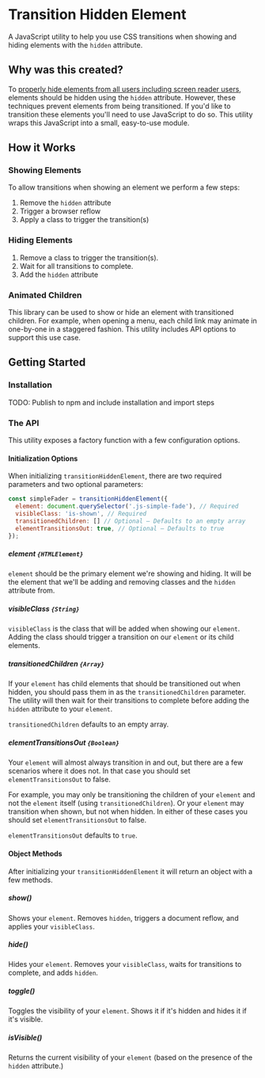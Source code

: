 # Transition Hidden Element

A JavaScript utility to help you use CSS transitions when showing and hiding elements with the `hidden` attribute.

## Why was this created?

To [properly hide elements from all users including screen reader users](https://cloudfour.com/thinks/see-no-evil-hidden-content-and-accessibility/), elements should be hidden using the `hidden` attribute. However, these techniques prevent elements from being transitioned. If you'd like to transition these elements you'll need  to use JavaScript to do so. This utility wraps this JavaScript into a small, easy-to-use module. 

## How it Works

### Showing Elements

To allow transitions when showing an element we perform a few steps:

1. Remove the `hidden` attribute
2. Trigger a browser reflow
3. Apply a class to trigger the transition(s)

### Hiding Elements

1. Remove a class to trigger the transition(s). 
2. Wait for all transitions to complete.
3. Add the `hidden` attribute

### Animated Children

This library can be used to show or hide an element with transitioned children. For example, when opening a menu, each child link may animate in one-by-one in a staggered fashion. This utility includes API options to support this use case.

## Getting Started

### Installation

TODO: Publish to npm and include installation and import steps

### The API

This utility exposes a factory function with a few configuration options. 

#### Initialization Options

When initializing `transitionHiddenElement`, there are two required parameters and two optional parameters:

```js
const simpleFader = transitionHiddenElement({
  element: document.querySelector('.js-simple-fade'), // Required
  visibleClass: 'is-shown', // Required
  transitionedChildren: [] // Optional — Defaults to an empty array
  elementTransitionsOut: true, // Optional — Defaults to true
});
```

##### element `{HTMLElement}`

`element` should be the primary element we're showing and hiding. It will be the element that we'll be adding and removing classes and the `hidden` attribute from.

##### visibleClass `{String}`

`visibleClass` is the class that will be added when showing our `element`. Adding the class should trigger a transition on our `element` or its child elements.

##### transitionedChildren `{Array}`

If your `element` has child elements that should be transitioned out when hidden, you should pass them in as the `transitionedChildren` parameter. The utility will then wait for their transitions to complete before adding the `hidden` attribute to your `element`.

`transitionedChildren` defaults to an empty array.

##### elementTransitionsOut `{Boolean}`

Your `element`  will almost always transition in and out, but there are a few scenarios where it does not. In that case you should set `elementTransitionsOut` to false.

For example, you may only be transitioning the children of your `element` and not the `element` itself (using `transitionedChildren`). Or your `element` may transition when shown, but not when hidden. In either of these cases you should set `elementTransitionsOut` to false.

`elementTransitionsOut` defaults to `true`.

#### Object Methods

After initializing your `transitionHiddenElement` it will return an object with a few methods.

##### show()

Shows your `element`. Removes `hidden`, triggers a document reflow, and applies your `visibleClass`.

##### hide()

Hides your `element`. Removes your `visibleClass`, waits for transitions to complete, and adds `hidden`.

##### toggle()

Toggles the visibility of your `element`. Shows it if it's hidden and hides it if it's visible.

##### isVisible()

Returns the current visibility of your `element` (based on the presence of the `hidden` attribute.)
